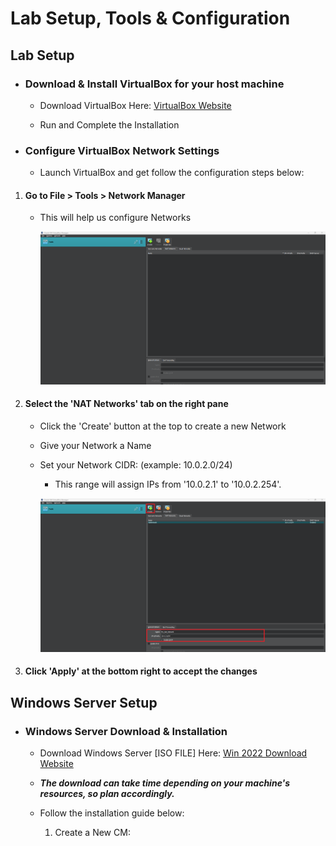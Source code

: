 # Lab Setup, Tools & Configuration

## Lab Setup

* ### Download & Install VirtualBox for your host machine
    - Download VirtualBox Here: <a href="https://www.virtualbox.org/wiki/Downloads" target="_blank">VirtualBox Website</a>

    - Run and Complete the Installation

* ### Configure VirtualBox Network Settings
    - Launch VirtualBox and get follow the configuration steps below:

1. #### Go to File > Tools > Network Manager
    - This will help us configure Networks

        ![Network Manager Img](../images/Nat.png)

2. #### Select the 'NAT Networks' tab on the right pane
    - Click the 'Create' button at the top to create a new Network

    - Give your Network a Name

    - Set your Network CIDR: (example: 10.0.2.0/24)
        - This range will assign IPs from '10.0.2.1' to '10.0.2.254'.
    
        ![VirtualBox IP Setup](../images/VB_IP.png)

3. #### Click 'Apply' at the bottom right to accept the changes


## Windows Server Setup

* ### Windows Server Download & Installation
    - Download Windows Server [ISO FILE] Here: [Win 2022 Download Website](https://info.microsoft.com/ww-landing-windows-server-2022.html)

    - ***The download can take time depending on your machine's resources, so plan accordingly.***

    - Follow the installation guide below: 

        1. Create a New CM:

         


